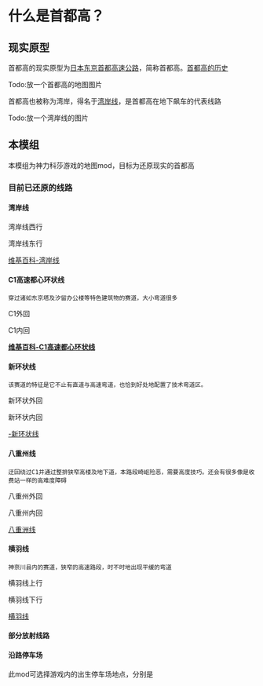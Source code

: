 # 什么是首都高？

## 现实原型

首都高的现实原型为[日本东京首都高速公路]()，简称首都高。[首都高的历史](https://www.shutoko.co.jp/zh-CN/index/about/history/)

Todo:放一个首都高的地图图片

首都高也被称为湾岸，得名于[湾岸线]()，是首都高在地下飙车的代表线路

Todo:放一个湾岸线的图片

## 本模组

<!--链接为维基百科词条，需要代理才能访问-->

本模组为神力科莎游戏的地图mod，目标为还原现实的首都高

### 目前已还原的线路

#### 湾岸线

湾岸线西行

湾岸线东行

[维基百科-湾岸线](https://zh.wikipedia.org/wiki/首都高速灣岸線)



#### C1高速都心环状线

`穿过诸如东京塔及汐留办公楼等特色建筑物的赛道，大小弯道很多`

C1外回

C1内回

**[维基百科-C1高速都心环状线](https://zh.wikipedia.org/wiki/首都高速道路都心環狀線)**



#### 新环状线

`该赛道的特征是它不止有直道与高速弯道，也恰到好处地配置了技术弯道区。`

新环状外回

新环状内回

[-新环状线]()



#### 八重州线

`迂回绕过C1并通过整排狭窄高楼及地下道，本路段崎岖险恶，需要高度技巧。还会有很多像是收费站一样的高难度障碍`

八重州外回

八重州内回

[八重洲线](https://zh.wikipedia.org/wiki/首都高速八重洲線)



#### 横羽线

`神奈川县内的赛道，狭窄的高速路段，时不时地出现平缓的弯道`

横羽线上行

横羽线下行

[横羽线](https://zh.wikipedia.org/wiki/首都高速神奈川1號橫羽線)



#### 部分放射线路



#### 沿路停车场

此mod可选择游戏内的出生停车场地点，分别是
